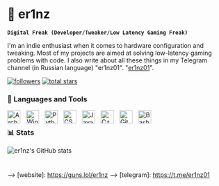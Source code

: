 # 💜 er1nz

**`Digital Freak (Developer/Tweaker/Low Latency Gaming Freak)`**

I'm an indie enthusiast when it comes to hardware configuration and tweaking. Most of my projects are aimed at solving low-latency gaming problems with code. I also write about all these things in my Telegram channel (in Russian language) "er1nz01". "[er1nz01](https://t.me/er1nz01)".

   <p align="left">
      <a href="https://github.com/er1nz?tab=followers">
         <img alt="followers" title="Follow me on Github" src="https://custom-icon-badges.demolab.com/github/followers/er1nz?color=236ad3&labelColor=1155ba&style=for-the-badge&logo=person-add&label=Follow&logoColor=white"/></a>
      <a href="https://github.com/er1nz?tab=repositories&sort=stargazers">
         <img alt="total stars" title="Total stars on GitHub" src="https://custom-icon-badges.demolab.com/github/stars/er1nz?color=55960c&style=for-the-badge&labelColor=488207&logo=star"/></a>
   </p>


### 🧰 Languages and Tools

<img align="left" alt="Arch Linux" width="30px" style="padding-right:10px;" src="https://cdn.jsdelivr.net/gh/devicons/devicon@latest/icons/archlinux/archlinux-original.svg" />
<img align="left" alt="Windows 11" width="30px" style="padding-right:10px;" src="https://cdn.jsdelivr.net/gh/devicons/devicon@latest/icons/windows11/windows11-original.svg" />
<img align="left" alt="Python" width="30px" style="padding-right:10px;" src="https://cdn.jsdelivr.net/gh/devicons/devicon/icons/python/python-plain.svg" />
<img align="left" alt="CSS" width="30px" style="padding-right:10px;" src="https://cdn.jsdelivr.net/gh/devicons/devicon/icons/css3/css3-plain.svg" />
<img align="left" alt="JavaScript" width="30px" style="padding-right:10px;" src="https://cdn.jsdelivr.net/gh/devicons/devicon/icons/javascript/javascript-plain.svg" />
<img align="left" alt="C++" width="30px" style="padding-right:10px;" src="https://cdn.jsdelivr.net/gh/devicons/devicon/icons/cplusplus/cplusplus-line.svg" />
<img align="left" alt="GitHub" width="30px" style="padding-right:10px;" src="https://cdn.jsdelivr.net/gh/devicons/devicon/icons/github/github-original.svg" />
<img align="left" alt="Bash" width="30px" style="padding-right:10px;" src="https://cdn.jsdelivr.net/gh/devicons/devicon/icons/bash/bash-original.svg" />
<br />

### 📊 Stats

![er1nz's GitHub stats](https://github-readme-stats.vercel.app/api?username=er1nz&show_icons=true&theme=gruvbox)

<!-- ![GitHub Streak](https://streak-stats.demolab.com?user=er1nz&theme=gruvbox&border_radius=4.5) -->

#
-->
[website]: https://guns.lol/er1nz
-->
[telegram]: https://t.me/er1nz01
